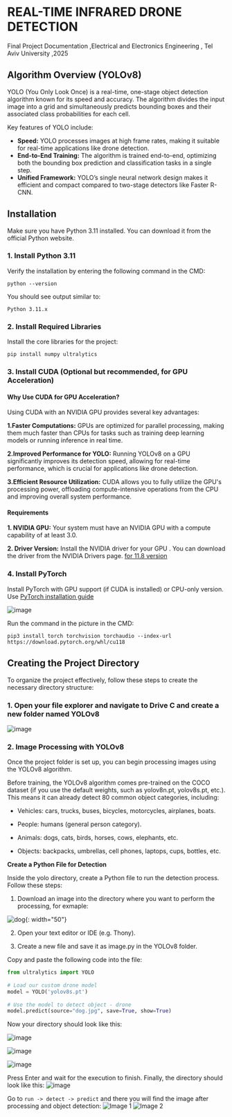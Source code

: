 # REAL-TIME INFRARED DRONE DETECTION
Final Project Documentation ,Electrical and Electronics Engineering , Tel Aviv University ,2025

## Algorithm Overview (YOLOv8)

YOLO (You Only Look Once) is a real-time, one-stage object detection algorithm known for its speed and accuracy. The algorithm divides the input image into a grid and simultaneously predicts bounding boxes and their associated class probabilities for each cell. 

Key features of YOLO include:
- **Speed:** YOLO processes images at high frame rates, making it suitable for real-time applications like drone detection.
- **End-to-End Training:** The algorithm is trained end-to-end, optimizing both the bounding box prediction and classification tasks in a single step.
- **Unified Framework:** YOLO’s single neural network design makes it efficient and compact compared to two-stage detectors like Faster R-CNN.

## Installation
Make sure you have Python 3.11 installed. You can download it from the official Python website.

### 1. Install Python 3.11

Verify the installation by entering the following command in the CMD:
```
python --version
```
You should see output similar to:
```
Python 3.11.x
```
### 2. Install Required Libraries

Install the core libraries for the project:
```
pip install numpy ultralytics
```
### 3. Install CUDA (Optional but **recommended**, for GPU Acceleration)
#### Why Use CUDA for GPU Acceleration?

Using CUDA with an NVIDIA GPU provides several key advantages:

**1.Faster Computations:** GPUs are optimized for parallel processing, making them much faster than CPUs for tasks such as training deep learning models or running inference in real time.
  
**2.Improved Performance for YOLO:** Running YOLOv8 on a GPU significantly improves its detection speed, allowing for real-time performance, which is crucial for applications like drone detection.

**3.Efficient Resource Utilization:** CUDA allows you to fully utilize the GPU's processing power, offloading compute-intensive operations from the CPU and improving overall system performance.

#### Requirements
**1. NVIDIA GPU:** Your system must have an NVIDIA GPU with a compute capability of at least 3.0.

**2. Driver Version:** Install the NVIDIA driver for your GPU . You can download the driver from the NVIDIA Drivers page. [for 11.8 version](https://developer.nvidia.com/cuda-11-8-0-download-archive?target_os=Windows&target_arch=x86_64&target_version=Server2016)

### 4. Install PyTorch

Install PyTorch with GPU support (if CUDA is installed) or CPU-only version. Use [PyTorch installation guide](https://pytorch.org/)

![image](https://github.com/user-attachments/assets/96d4b73c-004d-4a0a-a6b3-37979ccad7b1)

Run the command in the picture in the CMD:
```
pip3 install torch torchvision torchaudio --index-url https://download.pytorch.org/whl/cu118
```

## Creating the Project Directory
To organize the project effectively, follow these steps to create the necessary directory structure:
### 1. Open your file explorer and navigate to Drive C and create a new folder named YOLOv8

![image](https://github.com/user-attachments/assets/e40a5b5a-2cfa-4bc6-af14-bf2e8773e9a2)


### 2. Image Processing with YOLOv8
Once the project folder is set up, you can begin processing images using the YOLOv8 algorithm.

Before training, the YOLOv8 algorithm comes pre-trained on the COCO dataset (if you use the default weights, such as yolov8n.pt, yolov8s.pt, etc.). This means it can already detect 80 common object categories, including:

- Vehicles: cars, trucks, buses, bicycles, motorcycles, airplanes, boats.

- People: humans (general person category).

- Animals: dogs, cats, birds, horses, cows, elephants, etc.

- Objects: backpacks, umbrellas, cell phones, laptops, cups, bottles, etc.
  
**Create a Python File for Detection**

Inside the yolo directory, create a Python file to run the detection process. Follow these steps:

1. Download an image into the directory where you want to perform the processing, for exmaple:

![dog](https://github.com/user-attachments/assets/ff43aa12-9cca-4f95-9967-ad8c5c8bf80e){: width="50"}

2. Open your text editor or IDE (e.g. Thony).

3. Create a new file and save it as image.py in the YOLOv8 folder.

Copy and paste the following code into the file:

``` python
from ultralytics import YOLO
 
# Load our custom drone model
model = YOLO('yolov8s.pt')
 
# Use the model to detect object - drone
model.predict(source="dog.jpg", save=True, show=True)
```
Now your directory should look like this:

![image](https://github.com/user-attachments/assets/3b995230-9940-44a1-86ab-237ff1fd61fa)



![image](https://github.com/user-attachments/assets/c6ce2ffe-a429-425d-a0fd-b3602ddedbf5)


![image](https://github.com/user-attachments/assets/4d30e2ea-fc9e-4ea4-9c93-f6f7f538a714)

Press Enter and wait for the execution to finish. Finally, the directory should look like this:
![image](https://github.com/user-attachments/assets/b0069371-a964-448e-8760-d172a54c4023)

Go to `run -> detect -> predict` and there you will find the image after processing and object detection:
![Image 1](![image](https://github.com/user-attachments/assets/d76c89fe-5b0d-4173-a63c-0641d126b7ce)) ![Image 2](![dog](https://github.com/user-attachments/assets/98aa9b9a-cbbe-4777-8941-f852e541e5b6))
